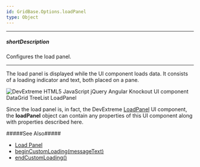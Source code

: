 ```yaml
---
id: GridBase.Options.loadPanel
type: Object
---
```

---
##### shortDescription
Configures the load panel.

---
The load panel is displayed while the UI component loads data. It consists of a loading indicator and text, both placed on a pane. 

![DevExtreme HTML5 JavaScript jQuery Angular Knockout UI component DataGrid TreeList LoadPanel](/images/DataGrid/visual_elements/load_panel.png)

Since the load panel is, in fact, the DevExtreme [LoadPanel](/concepts/05%20Widgets/LoadPanel/00%20Overview.md '/Documentation/Guide/UI_Components/LoadPanel/Overview/') UI component, the **loadPanel** object can contain any properties of this UI component along with properties described here.

#####See Also#####
- [Load Panel](/concepts/05%20Widgets/DataGrid/55%20Load%20Panel '/Documentation/Guide/UI_Components/DataGrid/Load_Panel/')
- [beginCustomLoading(messageText)](/api-reference/10%20UI%20Widgets/GridBase/3%20Methods/beginCustomLoading(messageText).md '{basewidgetpath}/Methods/#beginCustomLoadingmessageText')
- [endCustomLoading()](/api-reference/10%20UI%20Widgets/GridBase/3%20Methods/endCustomLoading().md '{basewidgetpath}/Methods/#endCustomLoading')